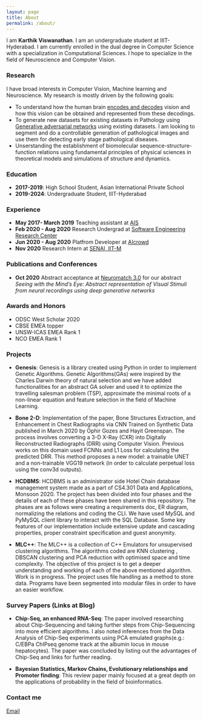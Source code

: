 ```yaml
---
layout: page
title: About
permalink: /about/
---
```


I am <b>Karthik Viswanathan</b>. I am an undergraduate student at IIIT-Hyderabad. I am currently enrolled in the dual degree in Computer Science with a specialization in Computational Sciences. I hope to specialize in the field of Neuroscience and Computer Vision. 

### Research

I have broad interests in Computer Vision, Machine learning and Neuroscience. My research is mostly driven by the following goals:

- To understand how the human brain <a href="https://academic.oup.com/cercor/article/28/12/4136/4560155https://academic.oup.com/cercor/article/28/12/4136/4560155"> encodes and decodes</a> vision and how this vision can be obtained and represented from these decodings. 
- To generate new datasets for existing datasets in Pathology using <a href="https://developers.google.com/machine-learning/gan">Generative adversarial networks</a> using existing datasets. I am looking to segment and do a controllable generation of pathological images and use them for detecting early stage pathological diseases.
- Unserstanding the establishment of biomolecular sequence-structure-function relations using fundamental principles of physical sciences in theoretical models and simulations of structure and dynamics.

### Education

- <b>2017-2019</b>: High School Student, Asian International Private School
- <b>2019-2024</b>: Undergraduate Student, IIIT-Hyderabad

### Experience

- <b>May 2017- March 2019</b> Teaching assistant at <a href="http://asianintlschool.com/Ruwais/Default.aspx">AIS</a>
- <b>Feb 2020 - Aug 2020</b> Research Undergrad at <a href="https://serc.iiit.ac.in/">Software Engineering Research Center</a>
- <b>Jun 2020 - Aug 2020</b> Platfrom Developer at <a href="aicrowd.com">AIcrowd</a>
- <b>Nov 2020</b> Research Intern at <a href="https://che.iitm.ac.in/~senai/?page_id=60">SENAI, IIT-M</a>

### Publications and Conferences

- <b>Oct 2020</b> Abstract acceptance at <a href="https://neuromatch.io/">Neuromatch 3.0</a> for our abstract <i>Seeing with the Mind’s Eye: Abstract representation of Visual Stimuli from neural recordings using deep generative networks</i>

### Awards and Honors

- ODSC West Scholar 2020
- CBSE EMEA topper
- UNSW-ICAS EMEA Rank 1
- NCO EMEA Rank 1

### Projects

- <b>Genesis</b>: Genesis is a library created using Python in order to implement Genetic Algorithms. Genetic Algorithms(GAs) were inspired by the Charles Darwin theory of natural selection and we have added functionalities for an abstract GA solver and used it to optimize the travelling salesman problem (TSP), approximate the minimal roots of a non-linear equation and feature selection in the field of Machine Learning.

- <b>Bone 2-D</b>: Implementation of the paper, Bone Structures Extraction, and Enhancement in Chest Radiographs via CNN Trained on Synthetic Data published in March 2020 by Ophir Gozes and Hayit Greenspan. The process involves converting a 3-D X-Ray (CXR) into Digitally Reconstructed Radiographs (DRR) using Computer Vision. Previous works on this domain used FCNNs and L1 Loss for calculating the predicted DRR. This method proposes a new model: a trainable UNET and a non-trainable VGG19 network (in order to calculate perpetual loss using the conv3d outputs).

- <b>HCDBMS</b>: HCDBMS is an administrator side Hotel Chain database management system made as a part of CS4.301 Data and Applications, Monsoon 2020. The project has been divided into four phases and the details of each of these phases have been shared in this repository. The phases are as follows were creating a requirements doc, ER diagram, normalizing the relations and coding the CLI. We have used MySQL and PyMySQL client library to interact with the SQL Database. Some key features of our implementation include extensive update and cascading properties, proper constraint specification and guest anonymity.

- <b>MLC++</b>: The MLC++ is a collection of C++ Emulators for unsupervised clustering algorithms. The algorithms coded are KNN clustering , DBSCAN clustering and PCA reduction with optimised space and time complexity. The objective of this project is to get a deeper understanding and working of each of the above mentioned algorithm. Work is in progress. The project uses file handling as a method to store data. Programs have been segmented into modular files in order to have an easier workflow.


### Survey Papers (Links at Blog)

- <b>Chip-Seq, an enhanced RNA-Seq</b>:  The paper involved researching about Chip-Sequencing and taking further steps from Chip-Sequencing into more efficient algorithms. I also noted inferences from the Data Analysis of Chip-Seq experiments using PCA emulated graphs(e.g.: C/EBPa ChIPseq genome track at the albumin locus in mouse hepatocytes). The paper was concluded by listing out the advantages of Chip-Seq and links for further reading. 

- <b>Bayesian Statistics, Markov Chains, Evolutionary relationships and Promoter finding</b>: This review paper mainly focused at a great depth on the applications of probability in the field of bioinformatics.


### Contact me

[Email](mailto:karthik.viswanathan@research.iiit.ac.in)
